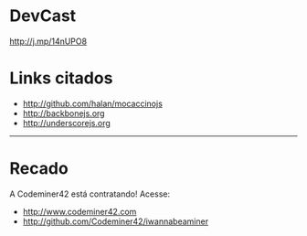 DevCast
=======

http://j.mp/14nUPO8

Links citados
=============

* http://github.com/halan/mocaccinojs
* http://backbonejs.org
* http://underscorejs.org

---

Recado
======

A Codeminer42 está contratando! Acesse:

* http://www.codeminer42.com
* http://github.com/Codeminer42/iwannabeaminer

